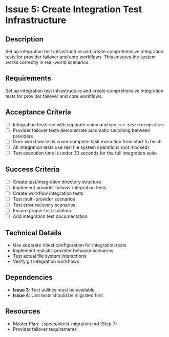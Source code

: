 # Issue 5: Create Integration Test Infrastructure

## Description
Set up integration test infrastructure and create comprehensive integration tests for provider failover and core workflows. This ensures the system works correctly in real-world scenarios.

## Requirements
Set up integration test infrastructure and create comprehensive integration tests for provider failover and core workflows.

## Acceptance Criteria
- [ ] Integration tests run with separate command `npm run test:integration`
- [ ] Provider failover tests demonstrate automatic switching between providers
- [ ] Core workflow tests cover complete task execution from start to finish
- [ ] All integration tests use real file system operations (not mocked)
- [ ] Test execution time is under 30 seconds for the full integration suite

## Success Criteria
- [ ] Create test/integration directory structure
- [ ] Implement provider failover integration tests
- [ ] Create workflow integration tests
- [ ] Test multi-provider scenarios
- [ ] Test error recovery scenarios
- [ ] Ensure proper test isolation
- [ ] Add integration test documentation

## Technical Details
- Use separate Vitest configuration for integration tests
- Implement realistic provider behavior scenarios
- Test actual file system interactions
- Verify git integration workflows

## Dependencies
- **Issue 3**: Test utilities must be available
- **Issue 4**: Unit tests should be migrated first

## Resources
- Master Plan: ./specs/vitest-migration.md (Step 7)
- Provider failover requirements
